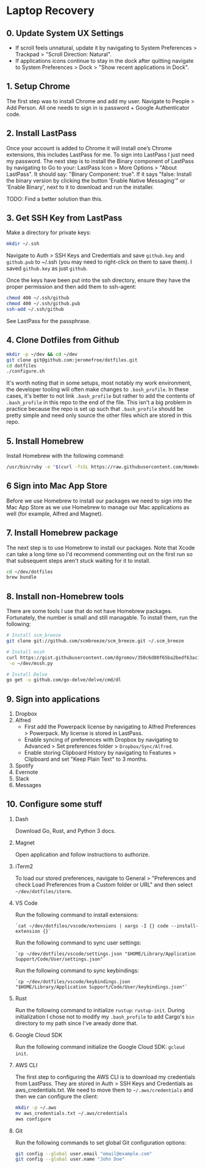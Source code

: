 # Laptop Recovery

## 0. Update System UX Settings

* If scroll feels unnatural, update it by navigating to System Preferences > Trackpad > "Scroll
Direction: Natural".
* If applications icons continue to stay in the dock after quitting navigate to System
Preferences > Dock > "Show recent applications in Dock".

## 1. Setup Chrome

The first step was to install Chrome and add my user. Navigate to People > Add Person. All one
needs to sign in is password + Google Authenticator code.

## 2. Install LastPass

Once your account is added to Chrome it will install one’s Chrome extensions, this includes
LastPass for me. To sign into LastPass I just need my password. The next step is to install the
Binary component of LastPass by navigating to Go to your: LastPass Icon > More Options > "About
LastPass". It should say: "Binary Component: true". If it says "false: Install the binary version
by clicking the button 'Enable Native Messaging'" or 'Enable Binary', next to it to download and
run the installer.

TODO: Find a better solution than this.

## 3. Get SSH Key from LastPass

Make a directory for private keys:

```bash
mkdir ~/.ssh
```

Navigate to Auth > SSH Keys and Credentials and save `github.key` and `github.pub` to ~/.ssh (you
may need to right-click on them to save them). I saved `github.key` as just `github`.

Once the keys have been put into the ssh directory, ensure they have the proper permission and
then add them to ssh-agent:

```bash
chmod 400 ~/.ssh/github
chmod 400 ~/.ssh/github.pub
ssh-add ~/.ssh/github
```

See LastPass for the passphrase.

## 4. Clone Dotfiles from Github

```bash
mkdir -p ~/dev && cd ~/dev
git clone git@github.com:jeromefroe/dotfiles.git
cd dotfiles
./configure.sh
```

It's worth noting that in some setups, most notably my work environment, the developer tooling
will often make changes to `.bash_profile`. In these cases, it's better to not link `.bash_profile`
but rather to add the contents of `.bash_profile` in this repo to the end of the file. This
isn't a big problem in practice because the repo is set up such that `.bash_profile` should
be pretty simple and need only source the other files which are stored in this repo.

## 5. Install Homebrew

Install Homebrew with the following command:

```bash
/usr/bin/ruby -e "$(curl -fsSL https://raw.githubusercontent.com/Homebrew/install/master/install)"
```

## 6 Sign into Mac App Store

Before we use Homebrew to install our packages we need to sign into the Mac App Store
as we use Homebrew to manage our Mac applications as well (for example, Alfred and Magnet).

## 7. Install Homebrew package

The next step is to use Homebrew to install our packages. Note that Xcode can take a long time
so I'd recommend commenting out on the first run so that subsequent steps aren't stuck waiting
for it to install.

```bash
cd ~/dev/dotfiles
brew bundle
```

## 8. Install non-Homebrew tools

There are some tools I use that do not have Homebrew packages. Fortunately, the number is small
and still managable. To install them, run the following:

```bash
# Install scm_breeze
git clone git://github.com/scmbreeze/scm_breeze.git ~/.scm_breeze

# Install mssh
curl https://gist.githubusercontent.com/dgromov/350c6d80f65ba2bedf63ac168bcd788f/raw/d5f139a1cfeeb7a747aa5d09942ec31fdb79a757/mssh.py \
 -o ~/dev/mssh.py

# Install Delve
go get -u github.com/go-delve/delve/cmd/dl
```

## 9. Sign into applications

  1. Dropbox
  2. Alfred
     * First add the Powerpack license by navigating to Alfred Preferences > Powerpack. My license
      is stored in LastPass.
     * Enable syncing of preferences with Dropbox by navigating to Advanced > Set preferences
       folder > `Dropbox/Sync/Alfred`.
     * Enable storing Clipboard History by navigating to Features > Clipboard and set "Keep Plain
       Text" to 3 months.
  3. Spotify
  4. Evernote
  5. Slack
  6. Messages

## 10. Configure some stuff

  1. Dash

     Download Go, Rust, and Python 3 docs.

  2. Magnet

     Open application and follow instructions to authorize.

  3. iTerm2

     To load our stored preferences, navigate to General > "Preferences and check Load Preferences
     from a Custom folder or URL" and then select `~/dev/dotfiles/iterm`.

  4. VS Code

     Run the following command to install extensions:

         `cat ~/dev/dotfiles/vscode/extensions | xargs -I {} code --install-extension {}`

     Run the following command to sync user settings:

         `cp ~/dev/dotfiles/vscode/settings.json "$HOME/Library/Application Support/Code/User/settings.json"`

     Run the following command to sync keybindings:

         `cp ~/dev/dotfiles/vscode/keybindings.json "$HOME/Library/Application Support/Code/User/keybindings.json"`

  5. Rust

     Run the following command to initialize `rustup`: `rustup-init`. During initialization I
     chose not to modify my `.bash_profile` to add Cargo's `bin` directory to my path since I've
     aready done that.

  6. Google Cloud SDK

     Run the following command initialize the Google Cloud SDK: `gcloud init`.

  7. AWS CLI

     The first step to configuring the AWS CLI is to download my credentials from LastPass. They
     are stored in Auth > SSH Keys and Credentials as aws_credentials.txt. We need to move them
     to `~/.aws/credentials` and then we can configure the client:

     ```bash
     mkdir -p ~/.aws
     mv aws_credentials.txt ~/.aws/credentials
     aws configure
     ```

  8. Git

      Run the following commands to set global Git configuration options:

      ```bash
      git config --global user.email "email@example.com"
      git config --global user.name "John Doe"
      ```
